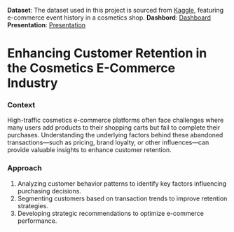 **Dataset**: The dataset used in this project is sourced from [Kaggle](https://www.kaggle.com/datasets/mkechinov/ecommerce-events-history-in-cosmetics-shop/data), featuring e-commerce event history in a cosmetics shop.
**Dashbord**: [Dashboard]([https://www.kaggle.com/datasets/mkechinov/ecommerce-events-history-in-cosmetics-shop/data](https://lookerstudio.google.com/reporting/743c1770-137b-4a0e-a693-aa61457e767b))
**Presentation**: [Presentation]([https://www.canva.com/design/DAGfrU-2zZg/W62PP9BahbbsQKKTcFxmNw/edit?utm_content=DAGfrU-2zZg&utm_campaign=designshare&utm_medium=link2&utm_source=sharebutton])

# **Enhancing Customer Retention in the Cosmetics E-Commerce Industry**
### **Context** 

High-traffic cosmetics e-commerce platforms often face challenges where many users add products to their shopping carts but fail to complete their purchases. Understanding the underlying factors behind these abandoned transactions—such as pricing, brand loyalty, or other influences—can provide valuable insights to enhance customer retention.

### **Approach**
1. Analyzing customer behavior patterns to identify key factors influencing purchasing decisions.
1. Segmenting customers based on transaction trends to improve retention strategies.
1. Developing strategic recommendations to optimize e-commerce performance.
